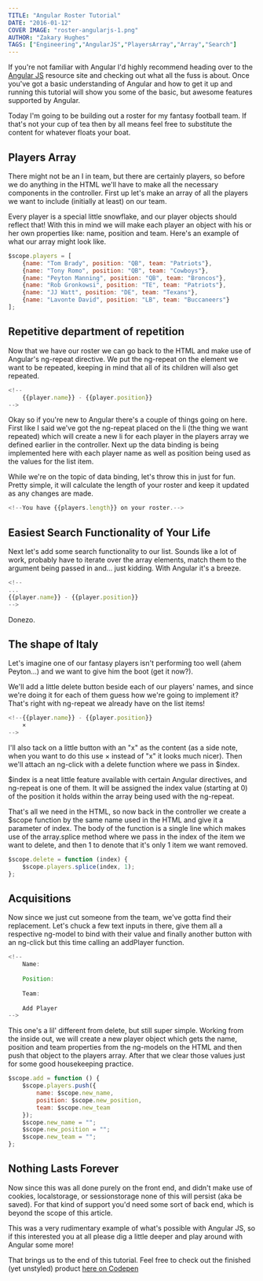 ```yaml
---
TITLE: "Angular Roster Tutorial"
DATE: "2016-01-12"
COVER IMAGE: "roster-angularjs-1.png"
AUTHOR: "Zakary Hughes"
TAGS: ["Engineering","AngularJS","PlayersArray","Array","Search"]
---
```


If you're not familiar with Angular I'd highly recommend heading over to the [Angular JS](https://angularjs.org/) resource site and checking out what all the fuss is about. Once you've got a basic understanding of Angular and how to get it up and running this tutorial will show you some of the basic, but awesome features supported by Angular.

Today I'm going to be building out a roster for my fantasy football team. If that's not your cup of tea then by all means feel free to substitute the content for whatever floats your boat.

## Players Array

There might not be an I in team, but there are certainly players, so before we do anything in the HTML we'll have to make all the necessary components in the controller. First up let's make an array of all the players we want to include (initially at least) on our team.

Every player is a special little snowflake, and our player objects should reflect that! With this in mind we will make each player an object with his or her own properties like: name, position and team. Here's an example of what our array might look like.

```js
$scope.players = [
    {name: "Tom Brady", position: "QB", team: "Patriots"},
    {name: "Tony Romo", position: "QB", team: "Cowboys"},
    {name: "Peyton Manning", position: "QB", team: "Broncos"},
    {name: "Rob Gronkowsi", position: "TE", team: "Patriots"},
    {name: "JJ Watt", position: "DE", team: "Texans"},
    {name: "Lavonte David", position: "LB", team: "Buccaneers"}
];
```

##   Repetitive department of repetition

Now that we have our roster we can go back to the HTML and make use of Angular's ng-repeat directive. We put the ng-repeat on the element we want to be repeated, keeping in mind that all of its children will also get repeated.

```js
<!--
    {{player.name}} - {{player.position}}
-->
```

  
Okay so if you're new to Angular there's a couple of things going on here. First like I said we've got the ng-repeat placed on the li (the thing we want repeated) which will create a new li for each player in the players array we defined earlier in the controller. Next up the data binding is being implemented here with each player name as well as position being used as the values for the list item.

While we're on the topic of data binding, let's throw this in just for fun. Pretty simple, it will calculate the length of your roster and keep it updated as any changes are made.

```js
<!--You have {{players.length}} on your roster.-->
```

##   Easiest Search Functionality of Your Life

Next let's add some search functionality to our list. Sounds like a lot of work, probably have to iterate over the array elements, match them to the argument being passed in and... just kidding. With Angular it's a breeze.

```js
<!--
...
{{player.name}} - {{player.position}}
-->
```

  
Donezo.

## The shape of Italy

Let's imagine one of our fantasy players isn't performing too well (ahem Peyton...) and we want to give him the boot (get it now?).

We'll add a little delete button beside each of our players' names, and since we're doing it for each of them guess how we're going to implement it? That's right with ng-repeat we already have on the list items!

```js
<!--{{player.name}} - {{player.position}}
    ×
-->
```

  
I'll also tack on a little button with an "x" as the content (as a side note, when you want to do this use × instead of "x" it looks much nicer). Then we'll attach an ng-click with a delete function where we pass in $index.

$index is a neat little feature available with certain Angular directives, and ng-repeat is one of them. It will be assigned the index value (starting at 0) of the position it holds within the array being used with the ng-repeat.

That's all we need in the HTML, so now back in the controller we create a $scope function by the same name used in the HTML and give it a parameter of index. The body of the function is a single line which makes use of the array.splice method where we pass in the index of the item we want to delete, and then 1 to denote that it's only 1 item we want removed.
```js
$scope.delete = function (index) {
    $scope.players.splice(index, 1);
};
```
##   Acquisitions

Now since we just cut someone from the team, we've gotta find their replacement. Let's chuck a few text inputs in there, give them all a respective ng-model to bind with their value and finally another button with an ng-click but this time calling an addPlayer function.

```js
<!--
    Name:
    
    Position:
    
    Team:
    
    Add Player
-->
```

This one's a lil' different from delete, but still super simple. Working from the inside out, we will create a new player object which gets the name, position and team properties from the ng-models on the HTML and then push that object to the players array. After that we clear those values just for some good housekeeping practice.
```js
$scope.add = function () {
    $scope.players.push({
        name: $scope.new_name,
        position: $scope.new_position,
        team: $scope.new_team
    });
    $scope.new_name = "";
    $scope.new_position = "";
    $scope.new_team = "";
};
```

##   Nothing Lasts Forever

Now since this was all done purely on the front end, and didn't make use of cookies, localstorage, or sessionstorage none of this will persist (aka be saved). For that kind of support you'd need some sort of back end, which is beyond the scope of this article.

This was a very rudimentary example of what's possible with Angular JS, so if this interested you at all please dig a little deeper and play around with Angular some more!

That brings us to the end of this tutorial. Feel free to check out the finished (yet unstyled) product [here on Codepen](https://codepen.io/anon/pen/pgoJwq)
